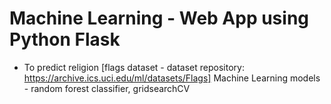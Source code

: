 # Machine Learning - Web App using Python Flask 
- To predict religion [flags dataset - dataset repository: https://archive.ics.uci.edu/ml/datasets/Flags]
Machine Learning models - random forest classifier, gridsearchCV


 

